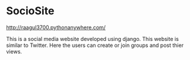 # SocioSite

http://raagul3700.pythonanywhere.com/


This is a social media website developed using django.
This website is similar to Twitter.
Here the users can create or join groups and post thier views.
